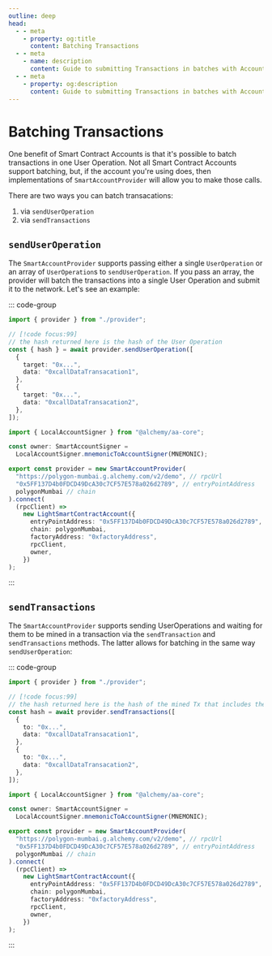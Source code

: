 ```yaml
---
outline: deep
head:
  - - meta
    - property: og:title
      content: Batching Transactions
  - - meta
    - name: description
      content: Guide to submitting Transactions in batches with Account Kit
  - - meta
    - property: og:description
      content: Guide to submitting Transactions in batches with Account Kit
---
```


# Batching Transactions

One benefit of Smart Contract Accounts is that it's possible to batch transactions in one User Operation. Not all Smart Contract Accounts support batching, but, if the account you're using does, then implementations of `SmartAccountProvider` will allow you to make those calls.

There are two ways you can batch transacations:

1. via `sendUserOperation`
2. via `sendTransactions`

## `sendUserOperation`

The `SmartAccountProvider` supports passing either a single `UserOperation` or an array of `UserOperation`s to `sendUserOperation`. If you pass an array, the provider will batch the transactions into a single User Operation and submit it to the network. Let's see an example:

::: code-group

```ts [example.ts]
import { provider } from "./provider";

// [!code focus:99]
// the hash returned here is the hash of the User Operation
const { hash } = await provider.sendUserOperation([
  {
    target: "0x...",
    data: "0xcallDataTransacation1",
  },
  {
    target: "0x...",
    data: "0xcallDataTransacation2",
  },
]);
```

```ts [provider.ts]
import { LocalAccountSigner } from "@alchemy/aa-core";

const owner: SmartAccountSigner =
  LocalAccountSigner.mnemonicToAccountSigner(MNEMONIC);

export const provider = new SmartAccountProvider(
  "https://polygon-mumbai.g.alchemy.com/v2/demo", // rpcUrl
  "0x5FF137D4b0FDCD49DcA30c7CF57E578a026d2789", // entryPointAddress
  polygonMumbai // chain
).connect(
  (rpcClient) =>
    new LightSmartContractAccount({
      entryPointAddress: "0x5FF137D4b0FDCD49DcA30c7CF57E578a026d2789",
      chain: polygonMumbai,
      factoryAddress: "0xfactoryAddress",
      rpcClient,
      owner,
    })
);
```

:::

## `sendTransactions`

The `SmartAccountProvider` supports sending UserOperations and waiting for them to be mined in a transaction via the `sendTransaction` and `sendTransactions` methods. The latter allows for batching in the same way `sendUserOperation`:

::: code-group

```ts [example.ts]
import { provider } from "./provider";

// [!code focus:99]
// the hash returned here is the hash of the mined Tx that includes the UserOperation
const hash = await provider.sendTransactions([
  {
    to: "0x...",
    data: "0xcallDataTransacation1",
  },
  {
    to: "0x...",
    data: "0xcallDataTransacation2",
  },
]);
```

```ts [provider.ts]
import { LocalAccountSigner } from "@alchemy/aa-core";

const owner: SmartAccountSigner =
  LocalAccountSigner.mnemonicToAccountSigner(MNEMONIC);

export const provider = new SmartAccountProvider(
  "https://polygon-mumbai.g.alchemy.com/v2/demo", // rpcUrl
  "0x5FF137D4b0FDCD49DcA30c7CF57E578a026d2789", // entryPointAddress
  polygonMumbai // chain
).connect(
  (rpcClient) =>
    new LightSmartContractAccount({
      entryPointAddress: "0x5FF137D4b0FDCD49DcA30c7CF57E578a026d2789",
      chain: polygonMumbai,
      factoryAddress: "0xfactoryAddress",
      rpcClient,
      owner,
    })
);
```

:::
